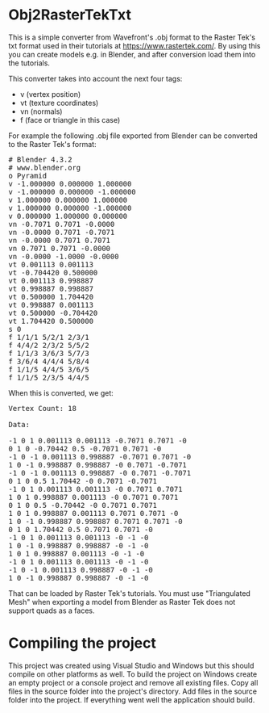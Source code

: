 # Obj2RasterTekTxt
This is a simple converter from Wavefront's .obj format to the Raster Tek's txt format used in their tutorials at https://www.rastertek.com/. By using this you can create models e.g. in Blender, and after conversion load them into the tutorials. 

This converter takes into account the next four tags:
- v (vertex position)
- vt (texture coordinates)
- vn (normals)
- f (face or triangle in this case)

For example the following .obj file exported from Blender can be converted to the Raster Tek's format:
<pre>
# Blender 4.3.2
# www.blender.org
o Pyramid
v -1.000000 0.000000 1.000000
v -1.000000 0.000000 -1.000000
v 1.000000 0.000000 1.000000
v 1.000000 0.000000 -1.000000
v 0.000000 1.000000 0.000000
vn -0.7071 0.7071 -0.0000
vn -0.0000 0.7071 -0.7071
vn -0.0000 0.7071 0.7071
vn 0.7071 0.7071 -0.0000
vn -0.0000 -1.0000 -0.0000
vt 0.001113 0.001113
vt -0.704420 0.500000
vt 0.001113 0.998887
vt 0.998887 0.998887
vt 0.500000 1.704420
vt 0.998887 0.001113
vt 0.500000 -0.704420
vt 1.704420 0.500000
s 0
f 1/1/1 5/2/1 2/3/1
f 4/4/2 2/3/2 5/5/2
f 1/1/3 3/6/3 5/7/3
f 3/6/4 4/4/4 5/8/4
f 1/1/5 4/4/5 3/6/5
f 1/1/5 2/3/5 4/4/5
</pre>
When this is converted, we get:

<pre>
Vertex Count: 18

Data:

-1 0 1 0.001113 0.001113 -0.7071 0.7071 -0
0 1 0 -0.70442 0.5 -0.7071 0.7071 -0
-1 0 -1 0.001113 0.998887 -0.7071 0.7071 -0
1 0 -1 0.998887 0.998887 -0 0.7071 -0.7071
-1 0 -1 0.001113 0.998887 -0 0.7071 -0.7071
0 1 0 0.5 1.70442 -0 0.7071 -0.7071
-1 0 1 0.001113 0.001113 -0 0.7071 0.7071
1 0 1 0.998887 0.001113 -0 0.7071 0.7071
0 1 0 0.5 -0.70442 -0 0.7071 0.7071
1 0 1 0.998887 0.001113 0.7071 0.7071 -0
1 0 -1 0.998887 0.998887 0.7071 0.7071 -0
0 1 0 1.70442 0.5 0.7071 0.7071 -0
-1 0 1 0.001113 0.001113 -0 -1 -0
1 0 -1 0.998887 0.998887 -0 -1 -0
1 0 1 0.998887 0.001113 -0 -1 -0
-1 0 1 0.001113 0.001113 -0 -1 -0
-1 0 -1 0.001113 0.998887 -0 -1 -0
1 0 -1 0.998887 0.998887 -0 -1 -0
</pre>
That can be loaded by Raster Tek's tutorials. You must use "Triangulated Mesh" when exporting a model from Blender as Raster Tek does not support quads as a faces.

# Compiling the project
This project was created using Visual Studio and Windows but this should compile on other platforms as well. To build the project on Windows create an empty project or a console project and remove all existing files. Copy all files in the source folder into the project's directory. Add files in the source folder into the project. If everything went well the application should build.


